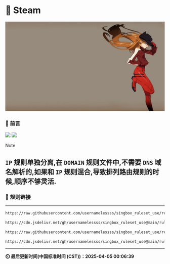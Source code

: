 
# 🧸 Steam
![](https://raw.githubusercontent.com/usernamelessss/picture-bed/main/images/202504042256831.jpg)
### 📣 前言
![](https://shields.io/badge/-移除重复规则-ff69b4) ![](https://shields.io/badge/-IP&nbsp;规则单独存放不与&nbsp;DOMAIN&nbsp;等混合-green)
> [!NOTE]
**`IP` 规则单独分离,在 `DOMAIN` 规则文件中,不需要 `DNS` 域名解析的,如果和 `IP` 规则混合,导致排列路由规则的时候,顺序不够灵活.**
---

###  🔗 规则链接
---

```url
https://raw.githubusercontent.com/usernamelessss/singbox_ruleset_use/refs/heads/main/rule/Steam/Steam_No_IP.json
```

```url
https://cdn.jsdelivr.net/gh/usernamelessss/singbox_ruleset_use@main/rule/Steam/Steam_No_IP.json
```

```url
https://raw.githubusercontent.com/usernamelessss/singbox_ruleset_use/refs/heads/main/rule/Steam/Steam_No_IP.srs
```

```url
https://cdn.jsdelivr.net/gh/usernamelessss/singbox_ruleset_use@main/rule/Steam/Steam_No_IP.srs
```

---
**⏲️ 最后更新时间(中国标准时间 (CST))：2025-04-05 00:06:39**
